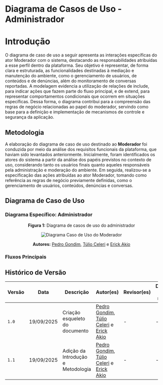 # Diagrama de Casos de Uso - Administrador

# **Introdução**

O diagrama de caso de uso a seguir apresenta as interações específicas do ator Moderador com o sistema, destacando as responsabilidades atribuídas a esse perfil dentro da plataforma. Seu objetivo é representar, de forma clara e estruturada, as funcionalidades destinadas à mediação e manutenção do ambiente, como o gerenciamento de usuários, de conteúdos e de denúncias, além do monitoramento de conversas reportadas. A modelagem evidencia a utilização de relações de include, para indicar ações que fazem parte do fluxo principal, e de extend, para representar comportamentos condicionais que ocorrem em situações específicas. Dessa forma, o diagrama contribui para a compreensão das regras de negócio relacionadas ao papel do moderador, servindo como base para a definição e implementação de mecanismos de controle e segurança da aplicação.

## **Metodologia**

A elaboração do diagrama de caso de uso destinado ao **Moderador** foi conduzida por meio da análise dos requisitos funcionais da plataforma, que haviam sido levantados anteriormente. Inicialmente, foram identificados os atores do sistema a partir da análise dos papéis previstos no contexto de uso, considerando tanto os usuários finais quanto aqueles responsáveis pela administração e moderação do ambiente. Em seguida, realizou-se a especificação das ações atribuídas ao ator Moderador, tomando como referência as regras de negócio previamente definidas, como o gerenciamento de usuários, conteúdos, denúncias e conversas.

## **Diagrama de Caso de Uso**



### Diagrama Específico: Administrador

<center>

**Figura 1:** Diagrama de casos de uso do administrador

![Diagrama Caso de Uso do Moderador]()

**Autores:** [Pedro Gondim](https://github.com/G0ndim), [Túlio Celeri](https://github.com/TulioCeleri) e [Erick Akio](https://github.com/eric-kingu)
</center>


### Fluxos Principais




## **Histórico de Versão**

| Versão |     Data    | Descrição   | Autor(es) | Revisor(es) | Detalhes da revisão | 
| ------ | ----------- | ----------- | --------- | ----------- | --------------------|
| `1.0` | 19/09/2025 | Criação esqueleto do documento | [Pedro Gondim](https://github.com/G0ndim), [Túlio Celeri](https://github.com/TulioCeleri) e [Erick Akio](https://github.com/eric-kingu) | - | - |
| `1.1` | 19/09/2025 | Adição da Introdução e Metodologia | [Pedro Gondim](https://github.com/G0ndim), [Túlio Celeri](https://github.com/TulioCeleri) e [Erick Akio](https://github.com/eric-kingu) | - | - |